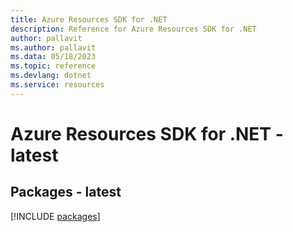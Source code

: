 ```yaml
---
title: Azure Resources SDK for .NET
description: Reference for Azure Resources SDK for .NET
author: pallavit
ms.author: pallavit
ms.data: 05/18/2023
ms.topic: reference
ms.devlang: dotnet
ms.service: resources
---
```

# Azure Resources SDK for .NET - latest
## Packages - latest
[!INCLUDE [packages](resources-index.md)]